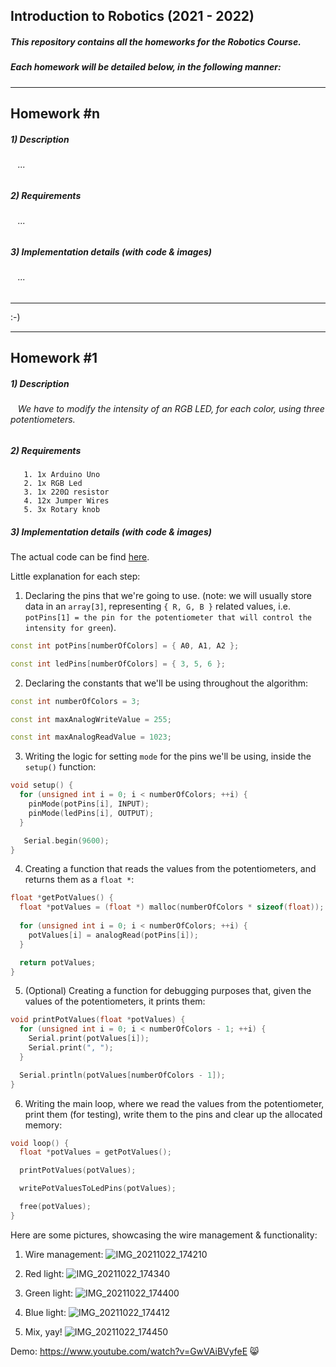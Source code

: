 ## Introduction to Robotics (2021 - 2022)


##### This repository contains all the homeworks for the _Robotics Course_.

##### Each homework will be detailed below, in the following manner:

---

## Homework #n

##### 1) Description

###### &nbsp;&nbsp; ...


##### 2) Requirements

###### &nbsp;&nbsp; ...

##### 3) Implementation details (with code & images)

###### &nbsp;&nbsp; ...

---

:-)

---

## Homework #1

##### 1) Description

###### &nbsp;&nbsp; We have to modify the intensity of an RGB LED, for each color, using three potentiometers.


##### 2) Requirements

       1. 1x Arduino Uno
       2. 1x RGB Led
       3. 1x 220Ω resistor
       4. 12x Jumper Wires
       5. 3x Rotary knob

##### 3) Implementation details (with code & images)

The actual code can be find [here](https://github.com/qfl1ck32/IntroductionToRobotics/blob/master/Homework%201/main.ino).

Little explanation for each step:

1. Declaring the pins that we're going to use. (note: we will usually store data in an `array[3]`, representing `{ R, G, B }` related values, i.e. `potPins[1] = the pin for the potentiometer that will control the intensity for green`).

```C++
const int potPins[numberOfColors] = { A0, A1, A2 };

const int ledPins[numberOfColors] = { 3, 5, 6 };
```


2. Declaring the constants that we'll be using throughout the algorithm:

```C++
const int numberOfColors = 3;

const int maxAnalogWriteValue = 255;

const int maxAnalogReadValue = 1023;
```


3. Writing the logic for setting `mode` for the pins we'll be using, inside the `setup()` function:

```C++
void setup() {
  for (unsigned int i = 0; i < numberOfColors; ++i) {
    pinMode(potPins[i], INPUT);
    pinMode(ledPins[i], OUTPUT);
  }

   Serial.begin(9600);
}
```


4. Creating a function that reads the values from the potentiometers, and returns them as a `float *`:

```C++
float *getPotValues() {
  float *potValues = (float *) malloc(numberOfColors * sizeof(float));
 
  for (unsigned int i = 0; i < numberOfColors; ++i) {
    potValues[i] = analogRead(potPins[i]);
  }

  return potValues;
}
```


5. (Optional) Creating a function for debugging purposes that, given the values of the potentiometers, it prints them:

```C++
void printPotValues(float *potValues) {
  for (unsigned int i = 0; i < numberOfColors - 1; ++i) {
    Serial.print(potValues[i]);
    Serial.print(", ");
  }

  Serial.println(potValues[numberOfColors - 1]);
}
```


6. Writing the main loop, where we read the values from the potentiometer, print them (for testing), write them to the pins and clear up the allocated memory:

```C++
void loop() {
  float *potValues = getPotValues();

  printPotValues(potValues);

  writePotValuesToLedPins(potValues);

  free(potValues);
}
```


Here are some pictures, showcasing the wire management & functionality:

1. Wire management:
![IMG_20211022_174210](https://user-images.githubusercontent.com/56713436/138485824-ba1d6bc4-8309-49d7-a604-4cc9e25382c0.jpg)

2. Red light:
![IMG_20211022_174340](https://user-images.githubusercontent.com/56713436/138485847-286e650a-20ba-4786-9786-e13efd820bfe.jpg)

3. Green light:
![IMG_20211022_174400](https://user-images.githubusercontent.com/56713436/138485888-ad9ea3b8-33a0-4b1e-a855-bc2eb0b5bd0c.jpg)

4. Blue light:
![IMG_20211022_174412](https://user-images.githubusercontent.com/56713436/138485904-81158d04-7125-448d-8520-9270aa148fc3.jpg)

5. Mix, yay!
![IMG_20211022_174450](https://user-images.githubusercontent.com/56713436/138485931-1a6bca4e-48b7-418a-aca2-c5501a3f5ed7.jpg)


Demo: https://www.youtube.com/watch?v=GwVAiBVyfeE 😸

